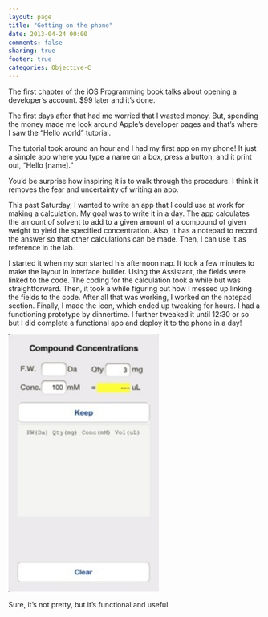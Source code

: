 ```yaml
---
layout: page
title: "Getting on the phone"
date: 2013-04-24 00:00
comments: false
sharing: true
footer: true
categories: Objective-C
---
```

The first chapter of the iOS Programming book talks about opening a developer’s account. $99 later and it’s done.

The first days after that had me worried that I wasted money. But, spending the money made me look around Apple’s developer pages and that’s where I saw the “Hello world” tutorial.

The tutorial took around an hour and I had my first app on my phone! It just a simple app where you type a name on a box, press a button, and it print out, “Hello [name].”

You’d be surprise how inspiring it is to walk through the procedure. I think it removes the fear and uncertainty of writing an app.

This past Saturday, I wanted to write an app that I could use at work for making a calculation. My goal was to write it in a day. The app calculates the amount of solvent to add to a given amount of a compound of given weight to yield the specified concentration. Also, it has a notepad to record the answer so that other calculations can be made. Then, I can use it as reference in the lab.

I started it when my son started his afternoon nap. It took a few minutes to make the layout in interface builder. Using the Assistant, the fields were linked to the code. The coding for the calculation took a while but was straightforward. Then, it took a while figuring out how I messed up linking the fields to the code. After all that was working, I worked on the notepad section. Finally, I made the icon, which ended up tweaking for hours. I had a functioning prototype by dinnertime. I further tweaked it until 12:30 or so but I did complete a functional app and deploy it to the phone in a day!

<img src="/images/20130424-194041.jpg" alt="app_image" style="width: 300px; horizontal-align:center;"/>

Sure, it’s not pretty, but it’s functional and useful.

